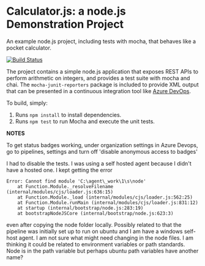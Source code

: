 Calculator.js: a node.js Demonstration Project
==============================================
An example node.js project, including tests with mocha, that behaves like
a pocket calculator.

[![Build Status](https://dev.azure.com/igniteMe/Fabrikam%20Test/_apis/build/status/housten.calculator?branchName=master)](https://dev.azure.com/igniteMe/Fabrikam%20Test/_build/latest?definitionId=2&branchName=master)

The project contains a simple node.js application that exposes REST APIs
to perform arithmetic on integers, and provides a test suite with mocha
and chai.  The `mocha-junit-reporters` package is included to provide XML
output that can be presented in a continuous integration tool like
[Azure DevOps](https://azure.com/devops).

To build, simply:

1. Runs `npm install` to install dependencies.
2. Runs `npm test` to run Mocha and execute the unit tests.

**NOTES**

To get status badges working, under organization settings in Azure Devops, go to pipelines, settings and turn off 'disable anonymous access to badges'

I had to disable the tests. I was using a self hosted agent because I didn't have a hosted one. I kept getting the error
```
Error: Cannot find module 'C:\agent\_work\1\s\node'
    at Function.Module._resolveFilename (internal/modules/cjs/loader.js:636:15)
    at Function.Module._load (internal/modules/cjs/loader.js:562:25)
    at Function.Module.runMain (internal/modules/cjs/loader.js:831:12)
    at startup (internal/bootstrap/node.js:283:19)
    at bootstrapNodeJSCore (internal/bootstrap/node.js:623:3)
```
even after copying the node folder locally. Possibly related to that the pipeline was initially set up to run on ubuntu and I am have a windows self-host agent. I am not sure what might need changing in the node files. I am thinking it could be related to environment variables or path standards. Node is in the path variable but perhaps ubuntu path variables have another name?
